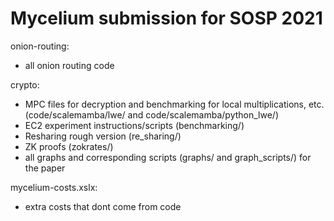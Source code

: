 # Mycelium submission for SOSP 2021

onion-routing:
- all onion routing code

crypto:
- MPC files for decryption and benchmarking for local multiplications, etc. (code/scalemamba/lwe/ and code/scalemamba/python_lwe/)
- EC2 experiment instructions/scripts (benchmarking/)
- Resharing rough version (re_sharing/)
- ZK proofs (zokrates/)
- all graphs and corresponding scripts (graphs/ and graph_scripts/) for the paper

mycelium-costs.xslx:
- extra costs that dont come from code

